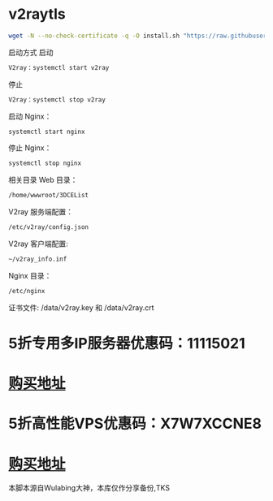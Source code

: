 # v2raytls

````bash
wget -N --no-check-certificate -q -O install.sh "https://raw.githubusercontent.com/siemenstutorials/v2raytls/master/install.sh" && chmod +x install.sh && bash install.sh
````

启动方式
启动 
````bash
V2ray：systemctl start v2ray
````
停止 
````bash
V2ray：systemctl stop v2ray
````
启动 Nginx：
````bash
systemctl start nginx
````
停止 Nginx：
````bash
systemctl stop nginx
````
相关目录
Web 目录：
````bash
/home/wwwroot/3DCEList
````
V2ray 服务端配置：
````bash
/etc/v2ray/config.json
````
V2ray 客户端配置:
````bash
~/v2ray_info.inf
````
Nginx 目录：
````bash
/etc/nginx
````


证书文件: /data/v2ray.key 和 /data/v2ray.crt

# 5折专用多IP服务器优惠码：11115021
# [购买地址](https://bit.ly/3BJ9abs)
# 5折高性能VPS优惠码：X7W7XCCNE8
# [购买地址](https://bit.ly/3BJ9abs)

本脚本源自Wulabing大神，本库仅作分享备份,TKS


